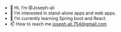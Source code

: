 - 👋 Hi, I’m @Joseph-ali
- 👀 I’m interested in stand-alone apps and web apps.
- 🌱 I’m currently learning Spring boot and React.
- 📫 How to reach me joseph.ali.754@gmail.com


